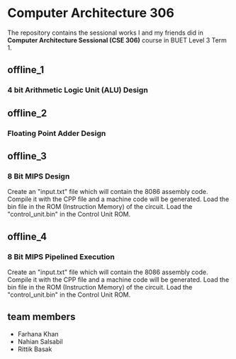 # Computer Architecture 306

The repository contains the sessional works I and my friends did in **Computer Architecture Sessional (CSE 306)** course in BUET Level 3 Term 1.

## offline_1
### 4 bit Arithmetic Logic Unit (ALU) Design


## offline_2
### Floating Point Adder Design

## offline_3
### 8 Bit MIPS Design
Create an "input.txt" file which will contain the 8086 assembly code. Compile it with the CPP file and a machine code will be generated. Load the bin file in the ROM (Instruction Memory) of the circuit.
Load the "control_unit.bin" in the Control Unit ROM.  

## offline_4
### 8 Bit MIPS Pipelined Execution
Create an "input.txt" file which will contain the 8086 assembly code. Compile it with the CPP file and a machine code will be generated. Load the bin file in the ROM (Instruction Memory) of the circuit.
Load the "control_unit.bin" in the Control Unit ROM. 

## team members
- Farhana Khan
- Nahian Salsabil
- Rittik Basak
